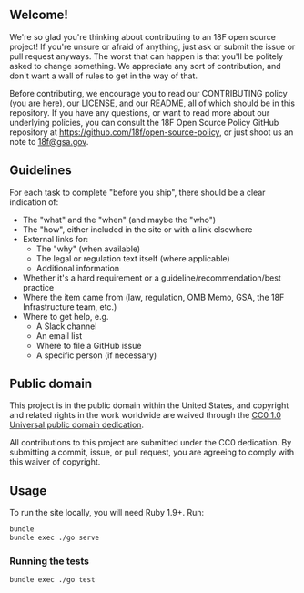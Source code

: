 ## Welcome!

We're so glad you're thinking about contributing to an 18F open source project! If you're unsure or afraid of anything, just ask or submit the issue or pull request anyways. The worst that can happen is that you'll be politely asked to change something. We appreciate any sort of contribution, and don't want a wall of rules to get in the way of that.

Before contributing, we encourage you to read our CONTRIBUTING policy (you are here), our LICENSE, and our README, all of which should be in this repository. If you have any questions, or want to read more about our underlying policies, you can consult the 18F Open Source Policy GitHub repository at https://github.com/18f/open-source-policy, or just shoot us an note to [18f@gsa.gov](mailto:18f@gsa.gov).

## Guidelines

For each task to complete "before you ship", there should be a clear indication of:

* The "what" and the "when" (and maybe the "who")
* The "how", either included in the site or with a link elsewhere
* External links for:
    * The "why" (when available)
    * The legal or regulation text itself (where applicable)
    * Additional information
* Whether it's a hard requirement or a guideline/recommendation/best practice
* Where the item came from (law, regulation, OMB Memo, GSA, the 18F Infrastructure team, etc.)
* Where to get help, e.g.
    * A Slack channel
    * An email list
    * Where to file a GitHub issue
    * A specific person (if necessary)

## Public domain

This project is in the public domain within the United States, and
copyright and related rights in the work worldwide are waived through
the [CC0 1.0 Universal public domain dedication](https://creativecommons.org/publicdomain/zero/1.0/).

All contributions to this project are submitted under the CC0
dedication. By submitting a commit, issue, or pull request, you are agreeing to comply
with this waiver of copyright.

## Usage

To run the site locally, you will need Ruby 1.9+. Run:

```bash
bundle
bundle exec ./go serve
```

### Running the tests

```bash
bundle exec ./go test
```
